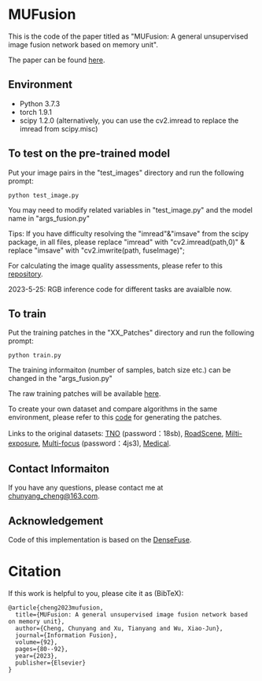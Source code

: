 # MUFusion
This is the code of the paper titled as "MUFusion: A general unsupervised image fusion network based on memory unit". 

The paper can be found [here](https://www.sciencedirect.com/science/article/abs/pii/S1566253522002202).

## Environment
- Python 3.7.3
- torch 1.9.1
- scipy 1.2.0 (alternatively, you can use the cv2.imread to replace the imread from scipy.misc)

## To test on the pre-trained model
Put your image pairs in the "test_images" directory and run the following prompt: 
```
python test_image.py
```
You may need to modify related variables in "test_image.py" and the model name in "args_fusion.py"

Tips: If you have difficulty resolving the "imread"&"imsave" from the scipy package, in all files, please replace "imread" with "cv2.imread(path,0)" & replace "imsave" with "cv2.imwrite(path, fuseImage)";

For calculating the image quality assessments, please refer to this [repository](https://github.com/Linfeng-Tang/SeAFusion/tree/main/Evaluation).

2023-5-25: RGB inference code for different tasks are avaialble now.

## To train
Put the training patches in the "XX_Patches" directory and run the following prompt:
```
python train.py
```
The training informaiton (number of samples, batch size etc.) can be changed in the "args_fusion.py"

The raw training patches will be available [here](https://drive.google.com/drive/folders/1Tf6wwgGhRE7X8g4pLVFAXBdSZdXfgogJ?usp=share_link).

To create your own dataset and compare algorithms in the same environment, please refer to this [code](https://github.com/AWCXV/MUFusion/blob/main/ir_vis/IV_patches/Generating_patches.py) for generating the patches.

Links to the original datasets: [TNO](https://pan.baidu.com/s/1GgzYfIA_Vs0oZbB_Kmh8vQ?pwd=18sb) (password：18sb), [RoadScene](https://github.com/hanna-xu/RoadScene), [Milti-exposure](https://github.com/csjcai/SICE), [Multi-focus](https://pan.baidu.com/s/1ciol2g8cAc-1Fp_UqA31eg?pwd=4js3) (password：4js3), [Medical](http://www.med.harvard.edu/AANLIB/home.html).

## Contact Informaiton
If you have any questions, please contact me at <chunyang_cheng@163.com>.

## Acknowledgement
Code of this implementation is based on the [DenseFuse](https://github.com/hli1221/densefuse-pytorch).

# Citation
If this work is helpful to you, please cite it as (BibTeX):
```
@article{cheng2023mufusion,
  title={MUFusion: A general unsupervised image fusion network based on memory unit},
  author={Cheng, Chunyang and Xu, Tianyang and Wu, Xiao-Jun},
  journal={Information Fusion},
  volume={92},
  pages={80--92},
  year={2023},
  publisher={Elsevier}
}
```
